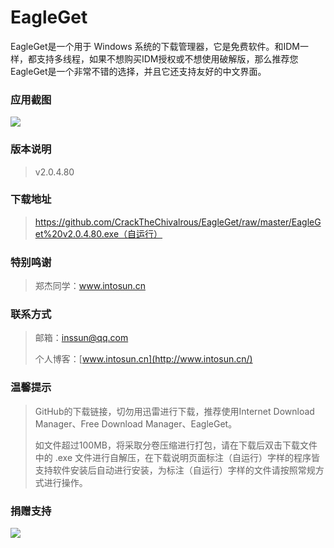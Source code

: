 # EagleGet
EagleGet是一个用于 Windows 系统的下载管理器，它是免费软件。和IDM一样，都支持多线程，如果不想购买IDM授权或不想使用破解版，那么推荐您EagleGet是一个非常不错的选择，并且它还支持友好的中文界面。

### 应用截图

![](https://github.com/CrackTheChivalrous/EagleGet/blob/master/img/1.png?raw=true)

### 版本说明

> v2.0.4.80

### 下载地址

> https://github.com/CrackTheChivalrous/EagleGet/raw/master/EagleGet%20v2.0.4.80.exe（自运行）

### 特别鸣谢

> 郑杰同学：www.intosun.cn

### 联系方式

> 邮箱：inssun@qq.com
>
> 个人博客：[www.intosun.cn](http://www.intosun.cn/)

### 温馨提示

> GitHub的下载链接，切勿用迅雷进行下载，推荐使用Internet Download Manager、Free Download Manager、EagleGet。
>
> 如文件超过100MB，将采取分卷压缩进行打包，请在下载后双击下载文件中的 .exe 文件进行自解压，在下载说明页面标注（自运行）字样的程序皆支持软件安装后自动进行安装，为标注（自运行）字样的文件请按照常规方式进行操作。

### 捐赠支持

![](https://github.com/CrackTheChivalrous/EagleGet/blob/master/img/Donation%20Code.png?raw=true)
